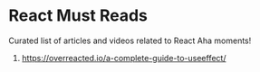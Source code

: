 # React Must Reads
Curated list of articles and videos related to React Aha moments!

1. https://overreacted.io/a-complete-guide-to-useeffect/
